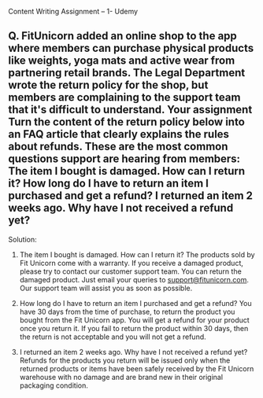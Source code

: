 Content Writing
Assignment – 1- Udemy

Q. FitUnicorn added an online shop to the app where members can purchase physical products like weights, yoga mats and active wear from partnering retail brands. The Legal Department wrote the return policy for the shop, but members are complaining to the support team that it's difficult to understand.
Your assignment
Turn the content of the return policy below into an FAQ article that clearly explains the rules about refunds. These are the most common questions support are hearing from members:
The item I bought is damaged. How can I return it?
How long do I have to return an item I purchased and get a refund?
I returned an item 2 weeks ago. Why have I not received a refund yet?
-------------------------------------------------------------------------------------------------------------------------------------
Solution:
1. The item I bought is damaged. How can I return it?
The products sold by Fit Unicorn come with a warranty. If you receive a damaged product, please try to contact our customer support team. You can return the damaged product. Just email your queries to support@fitunicorn.com. Our support team will assist you as soon as possible.

2. How long do I have to return an item I purchased and get a refund?
You have 30 days from the time of purchase, to return the product you bought from the Fit Unicorn app. You will get a refund for your product once you return it. If you fail to return the product within 30 days, then the return is not acceptable and you will not get a refund.

3. I returned an item 2 weeks ago. Why have I not received a refund yet?
Refunds for the products you return will be issued only when the returned products or items have been safely received by the Fit Unicorn warehouse with no damage and are brand new in their original packaging condition.



